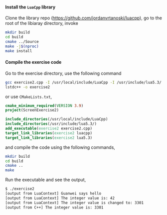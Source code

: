 #### Install the `LuaCpp` library
Clone the library repo (https://github.com/jordanvrtanoski/luacpp), go to the root of the libiaray directory, invoke
```sh
mkdir build
cd build
cmake ../Source
make -j$(nproc)
make install
```

#### Compile the exercise code

Go to the exercise directory, use the following command
```sh
gcc exercise2.cpp -I /usr/local/include/LuaCpp -I /usr/include/lua5.3/ -lluacpp -llua5.3 -
lstdc++ -o exercise2
```

or use `CMakeLists.txt`,
```cmake
cmake_minimum_required(VERSION 3.9)
project(ScreenExercise2)

include_directories(/usr/local/include/LuaCpp)
include_directories(/usr/include/lua5.3/)
add_executable(exercise2 exercise2.cpp)
target_link_libraries(exercise2 luacpp)
target_link_libraries(exercise2 lua5.3)
```
and compile the code using the following commands,
```sh
mkdir build
cd build
cmake ..
make
```

Run the executable and see the output,
```bash
$ ./exercise2 
[output from LuaContext] Guanwei says hello
[output from LuaContext] The integer value is: 42
[output from LuaContext] The integer value is changed to: 3301
[output from C++] The integer value is: 3301
```
